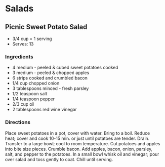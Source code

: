 # Salads

## Picnic Sweet Potato Salad

* 3/4 cup = 1 serving
* Serves: 13

### Ingredients

* 4 medium - peeled & cubed sweet potatoes cooked
* 3 medium - peeled & chopped apples
* 6 strips cooked and crumbled bacon
* 1/4 cup chopped onion
* 3 tablespoons minced - fresh parsley
* 1/2 teaspoon  salt
* 1/4 teaspoon  pepper
* 2/3 cup  oil
* 2 tablespoons  red wine vinegar

### Directions

Place sweet potatoes in a pot, cover with water.  Bring to a boil.  Reduce heat; cover and cook 10-15 min. or just until potatoes are tender.  Drain.  Transfer to a large bowl; cool to room temperature. Cut potatoes and apples into bite size pieces.  Crumble bacon.   Add apples, bacon, onion, parsley, salt, and pepper to the potatoes.
In a small bowl whisk oil and vinegar; pour over salad and toss gently to coat.  Chill until serving.
